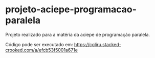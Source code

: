 # projeto-aciepe-programacao-paralela
Projeto realizado para a matéria da aciepe de programação paralela.

Código pode ser executado em: https://coliru.stacked-crooked.com/a/efcb53f5001a671e
